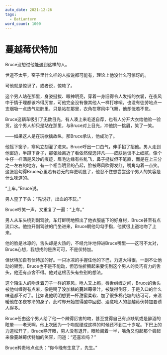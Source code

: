 ```yaml
---
auto_date: 2021-12-26
tags:
  - BatLantern
word_count: 1000
---
```


# 蔓越莓伏特加

Bruce没想过他能遇到这样的人。

世道不太平，窑子里什么样的人按说都可能有，理论上他没什么可惊讶的。

可他就是惊讶了，或者说，惊艳了。

这个男人站在那里，身姿挺拔、眼神明亮，穿着一身旧得令人发指的衣裳，在夜风中于情于理都该冷得厉害，可他完全没有像其他人一样打哆嗦，也没有徒劳地点一支烟吸一点热气进肺里，只是站在那里，衣角在寒风中飞舞，他却恍若不觉。

Bruce这辆车吸引了无数目光，有人凑上来毛遂自荐，也有人分开大衣给他验一验货，这个男人却只是站在那里，与Bruce对上目光，冲他挑一挑眉，笑了一笑。

——如果这人是在玩欲擒故纵，那Bruce承认，他成功了。

他摇下窗子，寒风立刻灌了进来。Bruce呼出一口白气，伸手招了招他。男人走到他窗边，半蹲下身子，那张脸离近了看依然俊逸非凡——皮肤远谈不上细腻，像个牛仔一样满是风沙的痕迹，眉毛边缘有些乱飞，鼻子挺拔但不笔直，而是在上三分之一左右的地方，有一个相当明显的凸起，脸被寒风吹得发红，嘴角勾着一点笑。这张脸勾得Bruce心里若有若无的痒更明显了，他忍不住想尝尝这个男人的笑容是什么味道的。

“上车。”Bruce说。

男人歪了下头：“先说好，出血的不玩。”

Bruce哼笑一声，又重复了一遍：“上车。”

男人从车头绕到副驾驶，车灯鲜明地照出了他衣服底下的好身材，Bruce甚至有点流口水。他拉开副驾驶的门坐进来，Bruce朝他勾勾手指，他就很上道地吻了上来。

他的脸是冰凉的，舌头却是火热的，不经允许地伸进Bruce嘴里——这可不太对，Bruce心想，我想找的是热可可，不是伏特加。

但伏特加自有伏特加的好。一只冰凉的手握住他的下巴，力道大得很，一副不让他动的架势。Bruce也不是不能动，但恐怕折腾起来要伤到这个男人的灵巧有力的舌头，他还有点舍不得。他对这根舌头有些别的想法。

这个陌生人的吻含着刀子一样的寒风，呛人又上瘾，唇舌纠缠之间，Bruce的舌头被他纠缠得有点麻，像是喝了没加糖的蔓越莓果汁，被酸得倒牙，于是入口的什么味道都不对了。比如说他明明想要一杯甜蜜柔软、加了很多棉花糖的热可可，来温暖他在冬夜寒冷的身子，此时却开始觉得酸中回甜、酒意呛人的蔓越莓伏特加要诱人得多。

Bruce任由这个男人给了他一个辣得厉害的吻，甚至觉得自己有点缺氧或是醉酒的眩晕——老天啊，他上次因为一个吻就硬成这样的时候还不到二十岁呢。下巴上的力道松开了，Bruce睁开眼，男人没有退开，眼睑阖着一半，嘴角又勾起那个尝起来像蔓越莓伏特加的笑容，问道：“还喜欢吗？”

Bruce矜贵地点点头：“你今晚有生意了，先生。”
